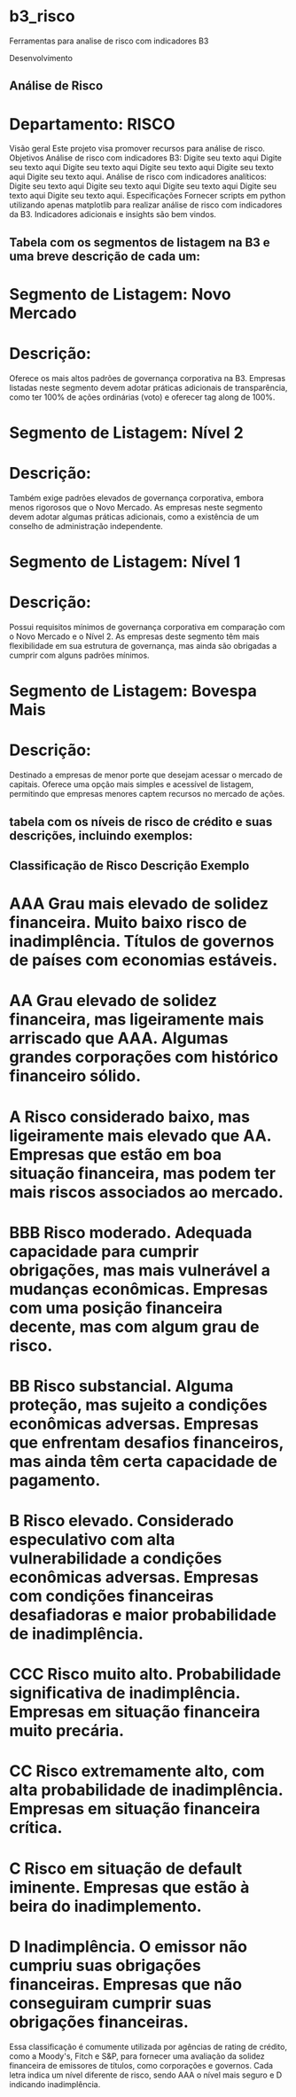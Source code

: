 # b3_risco
Ferramentas para analise de risco com indicadores B3

Desenvolvimento

## Análise de Risco
# Departamento: RISCO

Visão geral
Este projeto visa promover recursos para análise de risco.
Objetivos
Análise de risco com indicadores B3: Digite seu texto aqui Digite seu texto aqui Digite seu texto aqui Digite seu texto aqui Digite seu texto aqui Digite seu texto aqui.
Análise de risco com indicadores analíticos: Digite seu texto aqui Digite seu texto aqui Digite seu texto aqui Digite seu texto aqui Digite seu texto aqui. 
Especificações
Fornecer scripts em python utilizando apenas matplotlib para realizar análise de risco com indicadores da B3. 
Indicadores adicionais e insights são bem vindos.


## Tabela com os segmentos de listagem na B3 e uma breve descrição de cada um:
# Segmento de Listagem: Novo Mercado
# Descrição:
Oferece os mais altos padrões de governança corporativa na B3. Empresas listadas neste segmento devem adotar práticas adicionais de transparência, como ter 100% de ações ordinárias (voto) e oferecer tag along de 100%.
# Segmento de Listagem: Nível 2
# Descrição:
Também exige padrões elevados de governança corporativa, embora menos rigorosos que o Novo Mercado. As empresas neste segmento devem adotar algumas práticas adicionais, como a existência de um conselho de administração independente.
# Segmento de Listagem: Nível 1
# Descrição:
Possui requisitos mínimos de governança corporativa em comparação com o Novo Mercado e o Nível 2. As empresas deste segmento têm mais flexibilidade em sua estrutura de governança, mas ainda são obrigadas a cumprir com alguns padrões mínimos.
# Segmento de Listagem: Bovespa Mais
# Descrição:
Destinado a empresas de menor porte que desejam acessar o mercado de capitais. Oferece uma opção mais simples e acessível de listagem, permitindo que empresas menores captem recursos no mercado de ações.

## tabela com os níveis de risco de crédito e suas descrições, incluindo exemplos:

## Classificação de Risco	Descrição	Exemplo
# AAA	Grau mais elevado de solidez financeira. Muito baixo risco de inadimplência.	Títulos de governos de países com economias estáveis.
# AA	Grau elevado de solidez financeira, mas ligeiramente mais arriscado que AAA.	Algumas grandes corporações com histórico financeiro sólido.
# A	Risco considerado baixo, mas ligeiramente mais elevado que AA.	Empresas que estão em boa situação financeira, mas podem ter mais riscos associados ao mercado.
# BBB	Risco moderado. Adequada capacidade para cumprir obrigações, mas mais vulnerável a mudanças econômicas.	Empresas com uma posição financeira decente, mas com algum grau de risco.
# BB	Risco substancial. Alguma proteção, mas sujeito a condições econômicas adversas.	Empresas que enfrentam desafios financeiros, mas ainda têm certa capacidade de pagamento.
# B	Risco elevado. Considerado especulativo com alta vulnerabilidade a condições econômicas adversas.	Empresas com condições financeiras desafiadoras e maior probabilidade de inadimplência.
# CCC	Risco muito alto. Probabilidade significativa de inadimplência.	Empresas em situação financeira muito precária.
# CC	Risco extremamente alto, com alta probabilidade de inadimplência.	Empresas em situação financeira crítica.
# C	Risco em situação de default iminente.	Empresas que estão à beira do inadimplemento.
# D	Inadimplência. O emissor não cumpriu suas obrigações financeiras.	Empresas que não conseguiram cumprir suas obrigações financeiras.

Essa classificação é comumente utilizada por agências de rating de crédito, como a Moody's, Fitch e S&P, para fornecer uma avaliação da solidez financeira de emissores de títulos, como corporações e governos. Cada letra indica um nível diferente de risco, sendo AAA o nível mais seguro e D indicando inadimplência.
